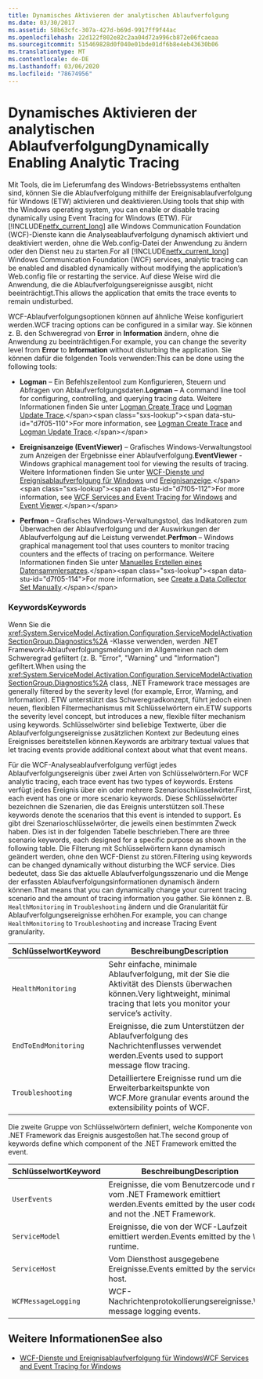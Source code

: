 ```yaml
---
title: Dynamisches Aktivieren der analytischen Ablaufverfolgung
ms.date: 03/30/2017
ms.assetid: 58b63cfc-307a-427d-b69d-9917ff9f44ac
ms.openlocfilehash: 22d122f802e82c2aa04d72a996cb872e06fcaeaa
ms.sourcegitcommit: 515469828d0f040e01bde01df6b8e4eb43630b06
ms.translationtype: MT
ms.contentlocale: de-DE
ms.lasthandoff: 03/06/2020
ms.locfileid: "78674956"
---
```

# <a name="dynamically-enabling-analytic-tracing"></a><span data-ttu-id="d7f05-102">Dynamisches Aktivieren der analytischen Ablaufverfolgung</span><span class="sxs-lookup"><span data-stu-id="d7f05-102">Dynamically Enabling Analytic Tracing</span></span>
<span data-ttu-id="d7f05-103">Mit Tools, die im Lieferumfang des Windows-Betriebssystems enthalten sind, können Sie die Ablaufverfolgung mithilfe der Ereignisablaufverfolgung für Windows (ETW) aktivieren und deaktivieren.</span><span class="sxs-lookup"><span data-stu-id="d7f05-103">Using tools that ship with the Windows operating system, you can enable or disable tracing dynamically using Event Tracing for Windows (ETW).</span></span> <span data-ttu-id="d7f05-104">Für [!INCLUDE[netfx_current_long](../../../../../includes/netfx-current-long-md.md)] alle Windows Communication Foundation (WCF)-Dienste kann die Analyseablaufverfolgung dynamisch aktiviert und deaktiviert werden, ohne die Web.config-Datei der Anwendung zu ändern oder den Dienst neu zu starten.</span><span class="sxs-lookup"><span data-stu-id="d7f05-104">For all [!INCLUDE[netfx_current_long](../../../../../includes/netfx-current-long-md.md)] Windows Communication Foundation (WCF) services, analytic tracing can be enabled and disabled dynamically without modifying the application’s Web.config file or restarting the service.</span></span> <span data-ttu-id="d7f05-105">Auf diese Weise wird die Anwendung, die die Ablaufverfolgungsereignisse ausgibt, nicht beeinträchtigt.</span><span class="sxs-lookup"><span data-stu-id="d7f05-105">This allows the application that emits the trace events to remain undisturbed.</span></span>  
  
 <span data-ttu-id="d7f05-106">WCF-Ablaufverfolgungsoptionen können auf ähnliche Weise konfiguriert werden.</span><span class="sxs-lookup"><span data-stu-id="d7f05-106">WCF tracing options can be configured in a similar way.</span></span> <span data-ttu-id="d7f05-107">Sie können z. B. den Schweregrad von **Error** in **Information** ändern, ohne die Anwendung zu beeinträchtigen.</span><span class="sxs-lookup"><span data-stu-id="d7f05-107">For example, you can change the severity level from **Error** to **Information** without disturbing the application.</span></span> <span data-ttu-id="d7f05-108">Sie können dafür die folgenden Tools verwenden:</span><span class="sxs-lookup"><span data-stu-id="d7f05-108">This can be done using the following tools:</span></span>  
  
- <span data-ttu-id="d7f05-109">**Logman** – Ein Befehlszeilentool zum Konfigurieren, Steuern und Abfragen von Ablaufverfolgungsdaten.</span><span class="sxs-lookup"><span data-stu-id="d7f05-109">**Logman** – A command line tool for configuring, controlling, and querying tracing data.</span></span> <span data-ttu-id="d7f05-110">Weitere Informationen finden Sie unter [Logman Create Trace](https://docs.microsoft.com/previous-versions/windows/it-pro/windows-server-2008-R2-and-2008/cc788036(v=ws.10)) und [Logman Update Trace](https://docs.microsoft.com/previous-versions/windows/it-pro/windows-server-2008-R2-and-2008/cc788128(v=ws.10)).</span><span class="sxs-lookup"><span data-stu-id="d7f05-110">For more information, see [Logman Create Trace](https://docs.microsoft.com/previous-versions/windows/it-pro/windows-server-2008-R2-and-2008/cc788036(v=ws.10)) and [Logman Update Trace](https://docs.microsoft.com/previous-versions/windows/it-pro/windows-server-2008-R2-and-2008/cc788128(v=ws.10)).</span></span>  
  
- <span data-ttu-id="d7f05-111">**Ereignisanzeige (EventViewer)** – Grafisches Windows-Verwaltungstool zum Anzeigen der Ergebnisse einer Ablaufverfolgung.</span><span class="sxs-lookup"><span data-stu-id="d7f05-111">**EventViewer** - Windows graphical management tool for viewing the results of tracing.</span></span> <span data-ttu-id="d7f05-112">Weitere Informationen finden Sie unter [WCF-Dienste und Ereignisablaufverfolgung für Windows](../../samples/wcf-services-and-event-tracing-for-windows.md) und [Ereignisanzeige](https://docs.microsoft.com/previous-versions/windows/it-pro/windows-server-2008-R2-and-2008/cc766042(v=ws.11)).</span><span class="sxs-lookup"><span data-stu-id="d7f05-112">For more information, see [WCF Services and Event Tracing for Windows](../../samples/wcf-services-and-event-tracing-for-windows.md) and [Event Viewer](https://docs.microsoft.com/previous-versions/windows/it-pro/windows-server-2008-R2-and-2008/cc766042(v=ws.11)).</span></span>  
  
- <span data-ttu-id="d7f05-113">**Perfmon** – Grafisches Windows-Verwaltungstool, das Indikatoren zum Überwachen der Ablaufverfolgung und der Auswirkungen der Ablaufverfolgung auf die Leistung verwendet.</span><span class="sxs-lookup"><span data-stu-id="d7f05-113">**Perfmon** – Windows graphical management tool that uses counters to monitor tracing counters and the effects of tracing on performance.</span></span> <span data-ttu-id="d7f05-114">Weitere Informationen finden Sie unter [Manuelles Erstellen eines Datensammlersatzes](https://docs.microsoft.com/previous-versions/windows/it-pro/windows-server-2008-R2-and-2008/cc766404(v=ws.11)).</span><span class="sxs-lookup"><span data-stu-id="d7f05-114">For more information, see [Create a Data Collector Set Manually](https://docs.microsoft.com/previous-versions/windows/it-pro/windows-server-2008-R2-and-2008/cc766404(v=ws.11)).</span></span>  
  
### <a name="keywords"></a><span data-ttu-id="d7f05-115">Keywords</span><span class="sxs-lookup"><span data-stu-id="d7f05-115">Keywords</span></span>  
 <span data-ttu-id="d7f05-116">Wenn Sie die <xref:System.ServiceModel.Activation.Configuration.ServiceModelActivationSectionGroup.Diagnostics%2A> -Klasse verwenden, werden .NET Framework-Ablaufverfolgungsmeldungen im Allgemeinen nach dem Schweregrad gefiltert (z. B. "Error", "Warning" und "Information") gefiltert.</span><span class="sxs-lookup"><span data-stu-id="d7f05-116">When using the <xref:System.ServiceModel.Activation.Configuration.ServiceModelActivationSectionGroup.Diagnostics%2A> class, .NET Framework trace messages are generally filtered by the severity level (for example, Error, Warning, and Information).</span></span> <span data-ttu-id="d7f05-117">ETW unterstützt das Schweregradkonzept, führt jedoch einen neuen, flexiblen Filtermechanismus mit Schlüsselwörtern ein.</span><span class="sxs-lookup"><span data-stu-id="d7f05-117">ETW supports the severity level concept, but introduces a new, flexible filter mechanism using keywords.</span></span> <span data-ttu-id="d7f05-118">Schlüsselwörter sind beliebige Textwerte, über die Ablaufverfolgungsereignisse zusätzlichen Kontext zur Bedeutung eines Ereignisses bereitstellen können.</span><span class="sxs-lookup"><span data-stu-id="d7f05-118">Keywords are arbitrary textual values that let tracing events provide additional context about what that event means.</span></span>  
  
 <span data-ttu-id="d7f05-119">Für die WCF-Analyseablaufverfolgung verfügt jedes Ablaufverfolgungsereignis über zwei Arten von Schlüsselwörtern.</span><span class="sxs-lookup"><span data-stu-id="d7f05-119">For WCF analytic tracing, each trace event has two types of keywords.</span></span> <span data-ttu-id="d7f05-120">Erstens verfügt jedes Ereignis über ein oder mehrere Szenarioschlüsselwörter.</span><span class="sxs-lookup"><span data-stu-id="d7f05-120">First, each event has one or more scenario keywords.</span></span> <span data-ttu-id="d7f05-121">Diese Schlüsselwörter bezeichnen die Szenarien, die das Ereignis unterstützen soll.</span><span class="sxs-lookup"><span data-stu-id="d7f05-121">These keywords denote the scenarios that this event is intended to support.</span></span> <span data-ttu-id="d7f05-122">Es gibt drei Szenarioschlüsselwörter, die jeweils einen bestimmten Zweck haben. Dies ist in der folgenden Tabelle beschrieben.</span><span class="sxs-lookup"><span data-stu-id="d7f05-122">There are three scenario keywords, each designed for a specific purpose as shown in the following table.</span></span> <span data-ttu-id="d7f05-123">Die Filterung mit Schlüsselwörtern kann dynamisch geändert werden, ohne den WCF-Dienst zu stören.</span><span class="sxs-lookup"><span data-stu-id="d7f05-123">Filtering using keywords can be changed dynamically without disturbing the WCF service.</span></span> <span data-ttu-id="d7f05-124">Dies bedeutet, dass Sie das aktuelle Ablaufverfolgungsszenario und die Menge der erfassten Ablaufverfolgungsinformationen dynamisch ändern können.</span><span class="sxs-lookup"><span data-stu-id="d7f05-124">That means that you can dynamically change your current tracing scenario and the amount of tracing information you gather.</span></span> <span data-ttu-id="d7f05-125">Sie können z. B. `HealthMonitoring` in `Troubleshooting` ändern und die Granularität für Ablaufverfolgungsereignisse erhöhen.</span><span class="sxs-lookup"><span data-stu-id="d7f05-125">For example, you can change `HealthMonitoring` to `Troubleshooting` and increase Tracing Event granularity.</span></span>  
  
|<span data-ttu-id="d7f05-126">Schlüsselwort</span><span class="sxs-lookup"><span data-stu-id="d7f05-126">Keyword</span></span>|<span data-ttu-id="d7f05-127">Beschreibung</span><span class="sxs-lookup"><span data-stu-id="d7f05-127">Description</span></span>|  
|-------------|-----------------|  
|`HealthMonitoring`|<span data-ttu-id="d7f05-128">Sehr einfache, minimale Ablaufverfolgung, mit der Sie die Aktivität des Diensts überwachen können.</span><span class="sxs-lookup"><span data-stu-id="d7f05-128">Very lightweight, minimal tracing that lets you monitor your service’s activity.</span></span>|  
|`EndToEndMonitoring`|<span data-ttu-id="d7f05-129">Ereignisse, die zum Unterstützen der Ablaufverfolgung des Nachrichtenflusses verwendet werden.</span><span class="sxs-lookup"><span data-stu-id="d7f05-129">Events used to support message flow tracing.</span></span>|  
|`Troubleshooting`|<span data-ttu-id="d7f05-130">Detailliertere Ereignisse rund um die Erweiterbarkeitspunkte von WCF.</span><span class="sxs-lookup"><span data-stu-id="d7f05-130">More granular events around the extensibility points of WCF.</span></span>|  
  
 <span data-ttu-id="d7f05-131">Die zweite Gruppe von Schlüsselwörtern definiert, welche Komponente von .NET Framework das Ereignis ausgestoßen hat.</span><span class="sxs-lookup"><span data-stu-id="d7f05-131">The second group of keywords define which component of the .NET Framework emitted the event.</span></span>  
  
|<span data-ttu-id="d7f05-132">Schlüsselwort</span><span class="sxs-lookup"><span data-stu-id="d7f05-132">Keyword</span></span>|<span data-ttu-id="d7f05-133">Beschreibung</span><span class="sxs-lookup"><span data-stu-id="d7f05-133">Description</span></span>|  
|-------------|-----------------|  
|`UserEvents`|<span data-ttu-id="d7f05-134">Ereignisse, die vom Benutzercode und nicht vom .NET Framework emittiert werden.</span><span class="sxs-lookup"><span data-stu-id="d7f05-134">Events emitted by the user code and not the .NET Framework.</span></span>|  
|`ServiceModel`|<span data-ttu-id="d7f05-135">Ereignisse, die von der WCF-Laufzeit emittiert werden.</span><span class="sxs-lookup"><span data-stu-id="d7f05-135">Events emitted by the WCF runtime.</span></span>|  
|`ServiceHost`|<span data-ttu-id="d7f05-136">Vom Diensthost ausgegebene Ereignisse.</span><span class="sxs-lookup"><span data-stu-id="d7f05-136">Events emitted by the service host.</span></span>|  
|`WCFMessageLogging`|<span data-ttu-id="d7f05-137">WCF-Nachrichtenprotokollierungsereignisse.</span><span class="sxs-lookup"><span data-stu-id="d7f05-137">WCF message logging events.</span></span>|  
  
## <a name="see-also"></a><span data-ttu-id="d7f05-138">Weitere Informationen</span><span class="sxs-lookup"><span data-stu-id="d7f05-138">See also</span></span>

- [<span data-ttu-id="d7f05-139">WCF-Dienste und Ereignisablaufverfolgung für Windows</span><span class="sxs-lookup"><span data-stu-id="d7f05-139">WCF Services and Event Tracing for Windows</span></span>](../../samples/wcf-services-and-event-tracing-for-windows.md)

